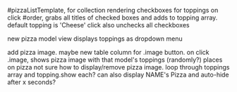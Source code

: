 #pizzaListTemplate, for collection rendering
checkboxes for toppings
on click #order, grabs all titles of checked boxes and adds to topping array. default topping is 'Cheese'
click also unchecks all checkboxes

new pizza model view displays toppings as dropdown menu

add pizza image. maybe new table column for .image button.
on click .image, shows pizza image with that model's toppings (randomly?) places on pizza
not sure how to display/remove pizza image. loop through toppings array and topping.show each?
can also display NAME's Pizza and auto-hide after x seconds?